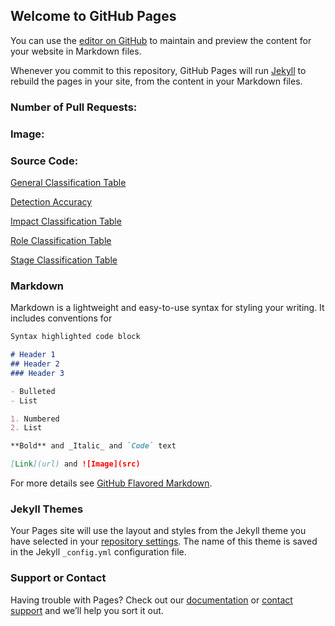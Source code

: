 ## Welcome to GitHub Pages

You can use the [editor on GitHub](https://github.com/tripletripletripleblind/icse2019/edit/master/README.md) to maintain and preview the content for your website in Markdown files.

Whenever you commit to this repository, GitHub Pages will run [Jekyll](https://jekyllrb.com/) to rebuild the pages in your site, from the content in your Markdown files.
### Number of Pull Requests:

### Image:

### Source Code:
[General Classification Table](https://github.com/tripletripletripleblind/icse2019/blob/master/img/ClassificationTable.PNG)

[Detection Accuracy](https://github.com/tripletripletripleblind/icse2019/blob/master/img/DetectionAccuracy.PNG)

[Impact Classification Table](https://github.com/tripletripletripleblind/icse2019/blob/master/img/ImpactClassification.PNG)

[Role Classification Table](https://github.com/tripletripletripleblind/icse2019/blob/master/img/RoleClassification.PNG)

[Stage Classification Table](https://github.com/tripletripletripleblind/icse2019/blob/master/img/StageClassification.PNG)
### Markdown

Markdown is a lightweight and easy-to-use syntax for styling your writing. It includes conventions for

```markdown
Syntax highlighted code block

# Header 1
## Header 2
### Header 3

- Bulleted
- List

1. Numbered
2. List

**Bold** and _Italic_ and `Code` text

[Link](url) and ![Image](src)
```

For more details see [GitHub Flavored Markdown](https://guides.github.com/features/mastering-markdown/).

### Jekyll Themes

Your Pages site will use the layout and styles from the Jekyll theme you have selected in your [repository settings](https://github.com/tripletripletripleblind/icse2019/settings). The name of this theme is saved in the Jekyll `_config.yml` configuration file.

### Support or Contact

Having trouble with Pages? Check out our [documentation](https://help.github.com/categories/github-pages-basics/) or [contact support](https://github.com/contact) and we’ll help you sort it out.
